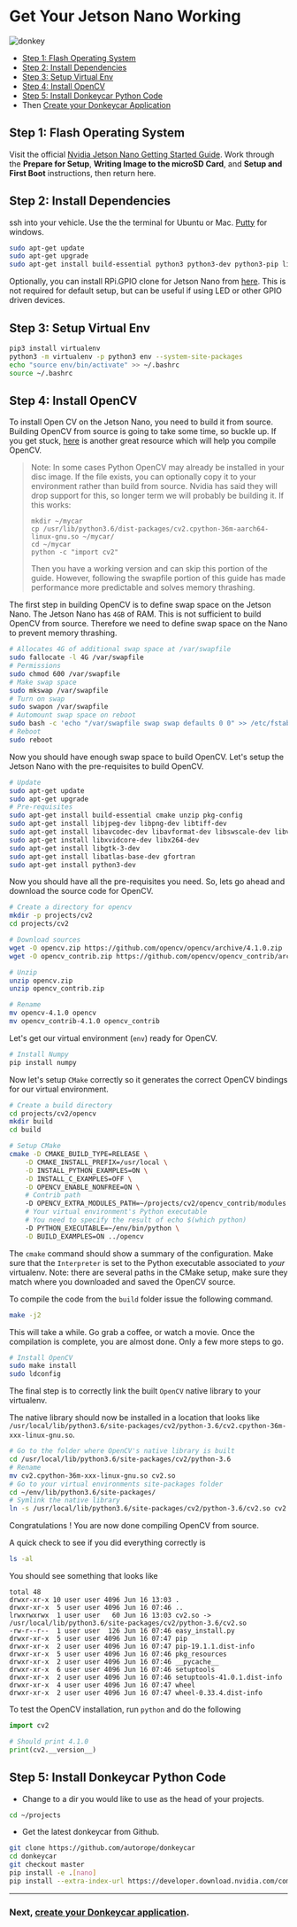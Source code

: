 # Get Your Jetson Nano Working

![donkey](/assets/logos/nvidia_logo.png)

* [Step 1: Flash Operating System](#step-1-flash-operating-system)
* [Step 2: Install Dependencies](#step-2-install-dependencies)
* [Step 3: Setup Virtual Env](#step-3-setup-virtual-env)
* [Step 4: Install OpenCV](#step-4-install-opencv)
* [Step 5: Install Donkeycar Python Code](#step-5-install-donkeycar-python-code)
* Then [Create your Donkeycar Application](/guide/create_application/)

## Step 1: Flash Operating System

Visit the official [Nvidia Jetson Nano Getting Started Guide](https://developer.nvidia.com/embedded/learn/get-started-jetson-nano-devkit#prepare). Work through the __Prepare for Setup__, __Writing Image to the microSD Card__, and __Setup and First Boot__ instructions, then return here.

## Step 2: Install Dependencies

ssh into your vehicle. Use the the terminal for Ubuntu or Mac. [Putty](https://www.chiark.greenend.org.uk/~sgtatham/putty/latest.html) for windows.

```bash
sudo apt-get update
sudo apt-get upgrade
sudo apt-get install build-essential python3 python3-dev python3-pip libhdf5-serial-dev hdf5-tools nano ntp
```

Optionally, you can install RPi.GPIO clone for Jetson Nano from [here](https://github.com/NVIDIA/jetson-gpio). This is not required for default setup, but can be useful if using LED or other GPIO driven devices.

##  Step 3: Setup Virtual Env

```bash
pip3 install virtualenv
python3 -m virtualenv -p python3 env --system-site-packages
echo "source env/bin/activate" >> ~/.bashrc
source ~/.bashrc
```

## Step 4: Install OpenCV

To install Open CV on the Jetson Nano, you need to build it from source. Building OpenCV from source is going to take some time, so buckle up. If you get stuck, [here](https://www.pyimagesearch.com/2018/08/15/how-to-install-opencv-4-on-ubuntu/) is another great resource which will help you compile OpenCV. 

> Note: In some cases Python OpenCV may already be installed in your disc image. If the file exists, you can optionally copy it to your environment rather than build from source. Nvidia has said they will drop support for this, so longer term we will probably be building it. If this works:
> 
> ```
> mkdir ~/mycar
> cp /usr/lib/python3.6/dist-packages/cv2.cpython-36m-aarch64-linux-gnu.so ~/mycar/ 
> cd ~/mycar
> python -c "import cv2"
> ```
>
> Then you have a working version and can skip this portion of the guide.
> However, following the swapfile portion of this guide has made performance more predictable and solves memory thrashing.

The first step in building OpenCV is to define swap space on the Jetson Nano. The Jetson Nano has `4GB` of RAM. This is not sufficient to build OpenCV from source. Therefore we need to define swap space on the Nano to prevent memory thrashing.

```bash
# Allocates 4G of additional swap space at /var/swapfile
sudo fallocate -l 4G /var/swapfile
# Permissions
sudo chmod 600 /var/swapfile
# Make swap space
sudo mkswap /var/swapfile
# Turn on swap
sudo swapon /var/swapfile
# Automount swap space on reboot
sudo bash -c 'echo "/var/swapfile swap swap defaults 0 0" >> /etc/fstab'
# Reboot
sudo reboot
```

Now you should have enough swap space to build OpenCV. Let's setup the Jetson Nano with the pre-requisites to build OpenCV.

```bash
# Update
sudo apt-get update
sudo apt-get upgrade
# Pre-requisites
sudo apt-get install build-essential cmake unzip pkg-config
sudo apt-get install libjpeg-dev libpng-dev libtiff-dev
sudo apt-get install libavcodec-dev libavformat-dev libswscale-dev libv4l-dev
sudo apt-get install libxvidcore-dev libx264-dev
sudo apt-get install libgtk-3-dev
sudo apt-get install libatlas-base-dev gfortran
sudo apt-get install python3-dev
```

Now you should have all the pre-requisites you need.  So, lets go ahead and download the source code for OpenCV.

```bash
# Create a directory for opencv
mkdir -p projects/cv2
cd projects/cv2

# Download sources
wget -O opencv.zip https://github.com/opencv/opencv/archive/4.1.0.zip
wget -O opencv_contrib.zip https://github.com/opencv/opencv_contrib/archive/4.1.0.zip

# Unzip
unzip opencv.zip
unzip opencv_contrib.zip

# Rename
mv opencv-4.1.0 opencv
mv opencv_contrib-4.1.0 opencv_contrib
```

Let's get our virtual environment (`env`) ready for OpenCV.

```bash
# Install Numpy
pip install numpy
```

Now let's setup `CMake` correctly so it generates the correct OpenCV bindings for our virtual environment.

```bash
# Create a build directory
cd projects/cv2/opencv
mkdir build
cd build

# Setup CMake
cmake -D CMAKE_BUILD_TYPE=RELEASE \
	-D CMAKE_INSTALL_PREFIX=/usr/local \
	-D INSTALL_PYTHON_EXAMPLES=ON \
	-D INSTALL_C_EXAMPLES=OFF \
	-D OPENCV_ENABLE_NONFREE=ON \
	# Contrib path
	-D OPENCV_EXTRA_MODULES_PATH=~/projects/cv2/opencv_contrib/modules \
	# Your virtual environment's Python executable
	# You need to specify the result of echo $(which python)
	-D PYTHON_EXECUTABLE=~/env/bin/python \
	-D BUILD_EXAMPLES=ON ../opencv
```

The `cmake` command should show a summary of the configuration. Make sure that the `Interpreter` is set to the Python executable associated to *your* virtualenv.  Note: there are several paths in the CMake setup, make sure they match where you downloaded and saved the OpenCV source.

To compile the code from the `build` folder issue the following command. 

```bash
make -j2
```

This will take a while. Go grab a coffee, or watch a movie.
Once the compilation is complete, you are almost done. Only a few more steps to go.

```bash
# Install OpenCV
sudo make install
sudo ldconfig
```

The final step is to correctly link the built `OpenCV` native library to your virtualenv.

The native library should now be installed in a location that looks like `/usr/local/lib/python3.6/site-packages/cv2/python-3.6/cv2.cpython-36m-xxx-linux-gnu.so`. 

```bash
# Go to the folder where OpenCV's native library is built
cd /usr/local/lib/python3.6/site-packages/cv2/python-3.6
# Rename
mv cv2.cpython-36m-xxx-linux-gnu.so cv2.so
# Go to your virtual environments site-packages folder
cd ~/env/lib/python3.6/site-packages/
# Symlink the native library
ln -s /usr/local/lib/python3.6/site-packages/cv2/python-3.6/cv2.so cv2.so
```

Congratulations ! You are now done compiling OpenCV from source.

A quick check to see if you did everything correctly is

```bash
ls -al
```

You should see something that looks like

```text
total 48
drwxr-xr-x 10 user user 4096 Jun 16 13:03 .
drwxr-xr-x  5 user user 4096 Jun 16 07:46 ..
lrwxrwxrwx  1 user user   60 Jun 16 13:03 cv2.so -> /usr/local/lib/python3.6/site-packages/cv2/python-3.6/cv2.so
-rw-r--r--  1 user user  126 Jun 16 07:46 easy_install.py
drwxr-xr-x  5 user user 4096 Jun 16 07:47 pip
drwxr-xr-x  2 user user 4096 Jun 16 07:47 pip-19.1.1.dist-info
drwxr-xr-x  5 user user 4096 Jun 16 07:46 pkg_resources
drwxr-xr-x  2 user user 4096 Jun 16 07:46 __pycache__
drwxr-xr-x  6 user user 4096 Jun 16 07:46 setuptools
drwxr-xr-x  2 user user 4096 Jun 16 07:46 setuptools-41.0.1.dist-info
drwxr-xr-x  4 user user 4096 Jun 16 07:47 wheel
drwxr-xr-x  2 user user 4096 Jun 16 07:47 wheel-0.33.4.dist-info
```

To test the OpenCV installation, run `python` and do the following

```python
import cv2

# Should print 4.1.0
print(cv2.__version__)
```

##  Step 5: Install Donkeycar Python Code

* Change to a dir you would like to use as the head of your projects.

```bash
cd ~/projects
```

* Get the latest donkeycar from Github.

```bash
git clone https://github.com/autorope/donkeycar
cd donkeycar
git checkout master
pip install -e .[nano]
pip install --extra-index-url https://developer.download.nvidia.com/compute/redist/jp/v42 tensorflow-gpu==1.13.1+nv19.3
```

----

### Next, [create your Donkeycar application](/guide/create_application/).
